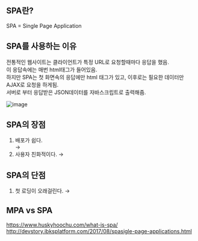 ## SPA란?
SPA = Single Page Application

## SPA를 사용하는 이유
전통적인 웹사이트는 클라이언트가 특정 URL로 요청할때마다 응답을 했음.   
이 응답속에는 매번 html태그가 들어있음.   
하지만 SPA는 첫 화면속의 응답에만 html 태그가 있고, 이후로는 필요한 데이터만 AJAX로 요청을 하게됨.   
서버로 부터 응답받은 JSON데이터를 자바스크립트로 출력해줌.


![image](https://eww-wp-new.s3.ap-south-1.amazonaws.com/wp-content/uploads/2020/02/21071622/best-single-page-applications.jpg)

## SPA의 장점
1. 배포가 쉽다.   
   →  
2. 사용자 친화적이다.
   →    

## SPA의 단점
1. 첫 로딩이 오래걸린다.
   →

## MPA vs SPA


https://www.huskyhoochu.com/what-is-spa/   
http://devstory.ibksplatform.com/2017/08/spasigle-page-applications.html
